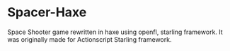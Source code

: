 # Spacer-Haxe
Space Shooter game rewritten in haxe using openfl, starling framework. It was originally made for Actionscript Starling framework. 
